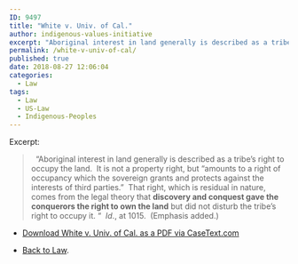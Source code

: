 ```yaml
---
ID: 9497
title: "White v. Univ. of Cal."
author: indigenous-values-initiative
excerpt: "Aboriginal interest in land generally is described as a tribe’s right to occupy the land."
permalink: /white-v-univ-of-cal/
published: true
date: 2018-08-27 12:06:04
categories:
  - Law
tags:
  - Law
  - US-Law
  - Indigenous-Peoples
---
```

Excerpt:

>   “Aboriginal interest in land generally is described as a tribe’s right to occupy the land.  It is not a property right, but “amounts to a right of occupancy which the sovereign grants and protects against the interests of third parties.”  That right, which is residual in nature, comes from the legal theory that **discovery and conquest gave the conquerors the right to own the land** but did not disturb the tribe’s right to occupy it. “  _Id_., at 1015.  (Emphasis added.)


- [Download White v. Univ. of Cal. as a PDF via CaseText.com](https://casetext.com/case/white-v-univ-of-cal)

- [Back to Law](/law/).
